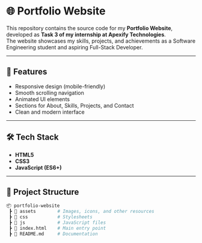 # 🌐 Portfolio Website  

This repository contains the source code for my **Portfolio Website**, developed as **Task 3 of my internship at Apexify Technologies**.  
The website showcases my skills, projects, and achievements as a Software Engineering student and aspiring Full-Stack Developer.  

---

## 🚀 Features  
- Responsive design (mobile-friendly)  
- Smooth scrolling navigation  
- Animated UI elements  
- Sections for About, Skills, Projects, and Contact  
- Clean and modern interface  

---

## 🛠️ Tech Stack  
- **HTML5**  
- **CSS3**  
- **JavaScript (ES6+)**  

---

## 📂 Project Structure  
```bash
📦 portfolio-website
 ┣ 📂 assets        # Images, icons, and other resources
 ┣ 📂 css           # Stylesheets
 ┣ 📂 js            # JavaScript files
 ┣ 📜 index.html    # Main entry point
 ┣ 📜 README.md     # Documentation
